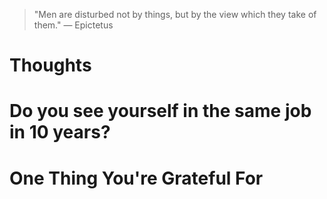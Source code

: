 
> \"Men are disturbed not by things, but by the view which they take of them.\" — Epictetus

# Thoughts

# Do you see yourself in the same job in 10 years?

# One Thing You're Grateful For

